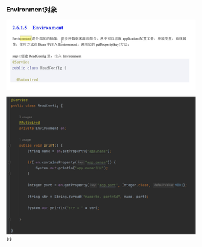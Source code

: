 ### Environment对象

![image-20230408221315401](./pic/image-20230408221315401.png)

![image-20230408224209386](./pic/image-20230408224209386.png)ss